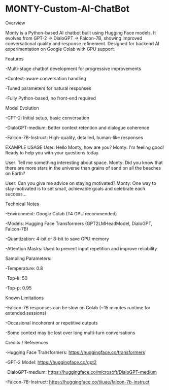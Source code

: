 # MONTY-Custom-AI-ChatBot
Overview

Monty is a Python-based AI chatbot built using Hugging Face models. It evolves from GPT-2 → DialoGPT → Falcon-7B, showing improved conversational quality and response refinement. Designed for backend AI experimentation on Google Colab with GPU support.

Features

-Multi-stage chatbot development for progressive improvements

-Context-aware conversation handling

-Tuned parameters for natural responses

-Fully Python-based, no front-end required

Model Evolution

-GPT-2: Initial setup, basic conversation

-DialoGPT-medium: Better context retention and dialogue coherence

-Falcon-7B-Instruct: High-quality, detailed, human-like responses

EXAMPLE USAGE
User: Hello Monty, how are you?
Monty: I'm feeling good! Ready to help you with your questions today.

User: Tell me something interesting about space.
Monty: Did you know that there are more stars in the universe than grains of sand on all the beaches on Earth?

User: Can you give me advice on staying motivated?
Monty: One way to stay motivated is to set small, achievable goals and celebrate each success...


Technical Notes

-Environment: Google Colab (T4 GPU recommended)

-Models: Hugging Face Transformers (GPT2LMHeadModel, DialoGPT, Falcon-7B)

-Quantization: 4-bit or 8-bit to save GPU memory

-Attention Masks: Used to prevent input repetition and improve reliability

Sampling Parameters:

-Temperature: 0.8

-Top-k: 50

-Top-p: 0.95

Known Limitations

-Falcon-7B responses can be slow on Colab (~15 minutes runtime for extended sessions)

-Occasional incoherent or repetitive outputs

-Some context may be lost over long multi-turn conversations

Credits / References

-Hugging Face Transformers: https://huggingface.co/transformers

-GPT-2 Model: https://huggingface.co/gpt2

-DialoGPT-medium: https://huggingface.co/microsoft/DialoGPT-medium

-Falcon-7B-Instruct: https://huggingface.co/tiiuae/falcon-7b-instruct
